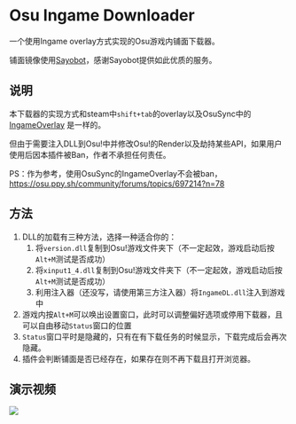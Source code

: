 # Osu Ingame Downloader

一个使用Ingame overlay方式实现的Osu游戏内铺面下载器。

铺面镜像使用[Sayobot]( https://osu.sayobot.cn/)，感谢Sayobot提供如此优质的服务。

## 说明

本下载器的实现方式和steam中`shift+tab`的overlay以及OsuSync中的[IngameOverlay](https://github.com/OsuSync/IngameOverlay) 是一样的。

但由于需要注入DLL到Osu!中并修改Osu!的Render以及劫持某些API，如果用户使用后因本插件被Ban，作者不承担任何责任。

PS：作为参考，使用OsuSync的IngameOverlay不会被ban， https://osu.ppy.sh/community/forums/topics/697214?n=78

## 方法

1. DLL的加载有三种方法，选择一种适合你的：
   1. 将`version.dll`复制到Osu!游戏文件夹下（不一定起效，游戏启动后按`Alt+M`测试是否成功）
   2. 将`xinput1_4.dll`复制到Osu!游戏文件夹下（不一定起效，游戏启动后按`Alt+M`测试是否成功）
   3. 利用注入器（还没写，请使用第三方注入器）将`IngameDL.dll`注入到游戏中
2. 游戏内按`Alt+M`可以唤出设置窗口，此时可以调整偏好选项或停用下载器，且可以自由移动`Status`窗口的位置
3. `Status`窗口平时是隐藏的，只有在有下载任务的时候显示，下载完成后会再次隐藏。
4. 插件会判断铺面是否已经存在，如果存在则不再下载且打开浏览器。

## 演示视频

![](Assets/demo.gif)



